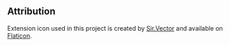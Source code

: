 ## Attribution
Extension icon used in this project is created by [Sir.Vector](https://www.flaticon.com/authors/sirvector) and available on [Flaticon](https://www.flaticon.com/free-icon/clock_11060995?related_id=11060995&origin=pack).